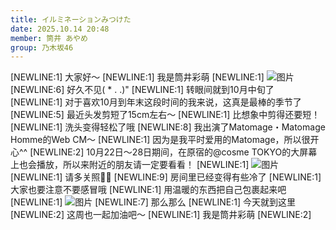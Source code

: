 ```yaml
---
title: イルミネーションみつけた
date: 2025.10.14 20:48
member: 筒井 あやめ
group: 乃木坂46
---
```


[NEWLINE:1]
大家好～
[NEWLINE:1]
我是筒井彩萌
[NEWLINE:1]
![图片](https://www.nogizaka46.com/files/46/diary/n46/MEMBER/moblog/202510/mobjnnnH2.jpg)
[NEWLINE:6]
好久不见( * . .)"
[NEWLINE:1]
转眼间就到10月中旬了
[NEWLINE:1]
对于喜欢10月到年末这段时间的我来说，这真是最棒的季节了
[NEWLINE:5]
最近头发剪短了15cm左右～
[NEWLINE:1]
比想象中剪得还要短！
[NEWLINE:1]
洗头变得轻松了哦
[NEWLINE:8]
我出演了Matomage・Matomage Homme的Web CM～
[NEWLINE:1]
因为是我平时爱用的Matomage，所以很开心^^
[NEWLINE:2]
10月22日～28日期间，在原宿的@cosme TOKYO的大屏幕上也会播放，所以来附近的朋友请一定要看看！
[NEWLINE:1]
![图片](https://www.nogizaka46.com/files/46/diary/n46/MEMBER/moblog/202510/mobEALaOE.jpg)
[NEWLINE:1]
请多关照‪🤲🏻
[NEWLINE:9]
房间里已经变得有些冷了
[NEWLINE:1]
大家也要注意不要感冒哦
[NEWLINE:1]
用温暖的东西把自己包裹起来吧
[NEWLINE:1]
![图片](https://www.nogizaka46.com/files/46/diary/n46/MEMBER/moblog/202510/mobDL5t7i.jpg)
[NEWLINE:7]
那么那么
[NEWLINE:1]
今天就到这里
[NEWLINE:2]
这周也一起加油吧～
[NEWLINE:1]
我是筒井彩萌
[NEWLINE:2]